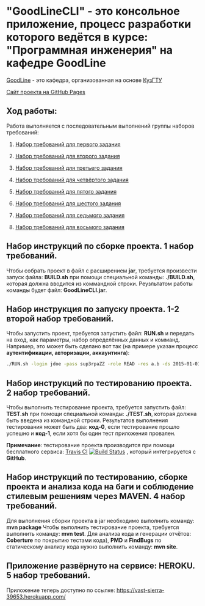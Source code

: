 <h1> "GoodLineCLI" - это консольное приложение, процесс разработки которого ведётся в курсе: "Программная инженерия" на кафедре GoodLine 
</h1>

[GoodLine](http://kafedra-goodline.info/) - это кафедра, организованная на основе [КузГТУ](https://www.kuzstu.ru/)

[Сайт проекта на GitHub Pages](https://pahahentikys.github.io/GoodLineCLI/)

<h2>Ход работы:</h2>

Работа выполняется с последовательным выполнений группы наборов требований:

  1. [Набор требований для первого задания](https://github.com/Pahahentikys/GoodLineCLI/blob/master/RoadMap.md)
  
  2. [Набор требований для второго задания](https://github.com/Pahahentikys/GoodLineCLI/blob/master/RoadMap2.md)
  
  3. [Набор требований для третьего задания](https://github.com/Pahahentikys/GoodLineCLI/blob/master/RoadMap3.md)

  4. [Набор требований для четвёртого задания](https://github.com/Pahahentikys/GoodLineCLI/blob/master/RoadMap4.md)
  
  5. [Набор требований для пятого задания](https://github.com/Pahahentikys/GoodLineCLI/blob/master/RoadMap5.md)

  6. [Набор требований для шестого задания](https://github.com/Pahahentikys/GoodLineCLI/blob/master/RoadMap6.md)

  7. [Набор требований для седьмого задания](https://github.com/Pahahentikys/GoodLineCLI/blob/master/RoadMap7.md)

  8. [Набор требований для восьмого задания](https://github.com/Pahahentikys/GoodLineCLI/blob/master/RoadMap8.md)

<h2>Набор инструкций по сборке проекта. 1 набор требований. </h2>

Чтобы собрать проект в файл с расширением **jar**, требуется произвести запуск файла: **BUILD.sh** при помощи специальной команды: **./BUILD.sh**, которая должна вводится из коммандной строки. Реузльтатом работы команды будет файл: **GoodLineCLI.jar**.

<h2>Набор инструкция по запуску проекта. 1-2 второй набор требований. </h2>

Чтобы запустить проект, требуется запустить файл: **RUN.sh** и передать на вход, как параметры, набор определённых данных и комманд. Например, это может быть сделано вот так (на примере указан процесс **аутентификации, авторизации, аккаунтинга**):
```sh
./RUN.sh -login jdoe -pass sup3rpaZZ -role READ -res a.b -ds 2015-01-01 -de 2015-12-31 -vol 100
```

<h2>Набор инструкций по тестированию проекта. 2 набор требований.  </h2> 

Чтобы выполнить тестирование проекта, требуется запустить файл: **TEST.sh** при помощи специальной команды: **./TEST.sh**, которая должна быть введена из командной строки. Результатов выполнения тестирования может быть два: **код-0**, если тестирование прошло успешно и **код-1**, если хотя бы один тест приложения провален. 

**Примечание**: тестирование проекта производится при помощи бесплатного сервиса: [Travis CI](https://travis-ci.org/) [![Build Status](https://travis-ci.org/Pahahentikys/GoodLineCLI.svg?branch=master)](https://travis-ci.org/Pahahentikys/GoodLineCLI) , который  интегрируется с **GitHub**.

<h2>Набор инструкций по тестированию, сборке проекта и анализа кода на баги и соблюдение стилевым решениям через MAVEN. 4 набор требований. </h2> 

Для выполнения сборки проекта в jar необходимо выполнить команду: **mvn package** Чтобы выполнить тестирование проекта, требуется выполнить команду: **mvn test**. Для анализа кода и генерации отчётов: **Coberture** по покрытию тестами кода), **PMD** и **FindBugs** по статическому анализу кода нужно выполнить команду: **mvn site**.

<h2>Приложение развёрнуто на сервисе: HEROKU. 5 набор требований. </h2>

Приложение теперь доступно по ссылке: https://vast-sierra-39653.herokuapp.com/

